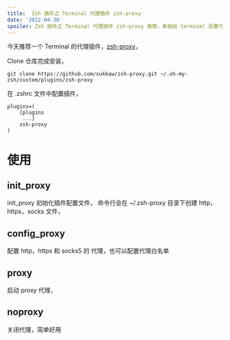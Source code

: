 ```yaml
---
title:  Zsh 插件之 Terminal 代理插件 zsh-proxy 
date: '2022-04-30'
spoiler: Zsh 插件之 Terminal 代理插件 zsh-proxy 推荐，单独给 terminal 设置代理，shell，git 代理。 
---
```


今天推荐一个 Terminal 的代理插件，[zsh-proxy](https://github.com/SukkaW/zsh-proxy)， 

Clone 仓库完成安装，

```shell
git clone https://github.com/sukkaw/zsh-proxy.git ~/.oh-my-zsh/custom/plugins/zsh-proxy
```


在 .zshrc 文件中配置插件，

```shell
plugins=(
    [plugins
     ...]
    zsh-proxy
)
```

# 使用

## init_proxy

init_proxy 初始化插件配置文件， 命令行会在 ~/.zsh-proxy 目录下创建 http，https，socks 文件，

## config_proxy

配置 http，https 和 socks5 的 代理，也可以配置代理白名单

## proxy

启动 proxy 代理，

## noproxy

关闭代理，简单好用

